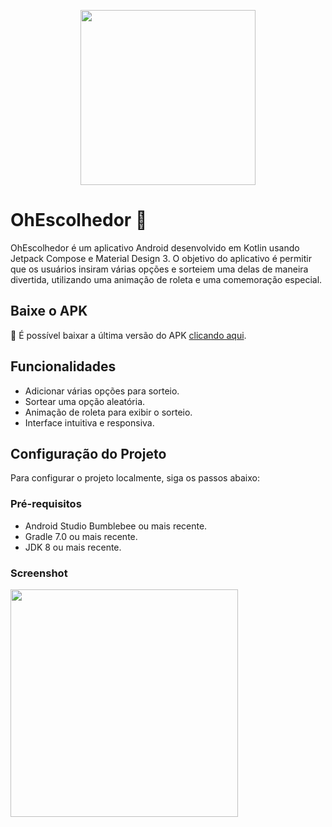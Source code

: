 <p align="center">
  <img width="280"  src="https://github.com/luismtns/OohEscolhedorApp/assets/31661255/03e25dca-d870-49f3-9010-c7c9470939b6">
</p>

# OhEscolhedor 🔮

OhEscolhedor é um aplicativo Android desenvolvido em Kotlin usando Jetpack Compose e Material Design 3.
O objetivo do aplicativo é permitir que os usuários insiram várias opções e sorteiem uma delas de maneira divertida, utilizando uma animação de roleta e uma comemoração especial.

## Baixe o APK

🚀 É possível baixar a última versão do APK [clicando aqui](https://github.com/luismtns/OohEscolhedorApp/releases/download/v1.0/app-release.apk).

## Funcionalidades

- Adicionar várias opções para sorteio.
- Sortear uma opção aleatória.
- Animação de roleta para exibir o sorteio.
- Interface intuitiva e responsiva.

## Configuração do Projeto

Para configurar o projeto localmente, siga os passos abaixo:

### Pré-requisitos

- Android Studio Bumblebee ou mais recente.
- Gradle 7.0 ou mais recente.
- JDK 8 ou mais recente.

### Screenshot

  <img width="364"  src="https://github.com/luismtns/OohEscolhedorApp/assets/31661255/f3739831-7096-4bca-87ad-ca5e19af3be4">
